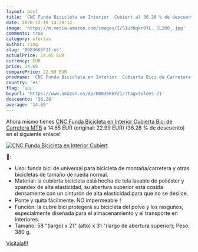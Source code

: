```yaml
---
layout: post
title: 'CNC Funda Bicicleta en Interior  Cubiert al 36.28 % de descuento'
date: 2020-12-19 14:39:12
image: 'https://m.media-amazon.com/images/I/51u30qkn9YL._SL200_.jpg'
comments: true
category: ofertas
author: ring
slug: 'B0836K6F21-es'
actualPrice: 14.65 EUR
currency: EUR
price: 14.65
comparePrice: 22.99 EUR
prodname: 'CNC Funda Bicicleta en Interior  Cubierta Bici de Carretera MTB'
country: 'es'
flag: '🇪🇸'
buyurl: 'https://www.amazon.es/dp/B0836K6F21/?tag=tolees-21'
descuento: '36.28'
average: '14.65'
---
```


Ahora mismo tienes [CNC Funda Bicicleta en Interior  Cubierta Bici de Carretera MTB](https://www.amazon.es/dp/B0836K6F21/?tag=tolees-21) a 14.65 EUR (original: 22.99 EUR) (36.28 %  de descuento) en el siguiente enlace!

[![CNC Funda Bicicleta en Interior  Cubiert](https://m.media-amazon.com/images/I/51u30qkn9YL._SL200_.jpg)](https://www.amazon.es/dp/B0836K6F21/?tag=tolees-21)

🔎:

- Uso: funda bici de universal para bicicleta de montaña/carretera y otras bicicletas de tamaño de rueda normal.
- Material: la cubierta bicicleta está hecha de tela lavable de poliéster y spandex de alta elasticidad, su abertura superior está cosida densamente con un cinturón de alta elasticidad para que no se deslice.
- Ponte y quita fácilmente. NO impermeable！
- Función: la cubre bici protegerá su bicicleta del polvo y los rasguños, especialmente diseñada para el almacenamiento y el transporte en interiores.
- Tamaño: 58 "(largo) x 21" (alto) x 31 "(largo de abertura superior); Peso: 380 g.

[Visítala!!!](https://www.amazon.es/dp/B0836K6F21/?tag=tolees-21)
